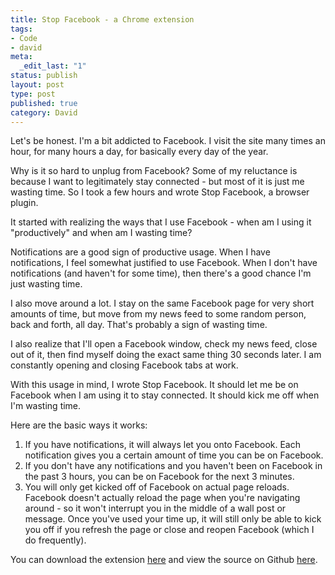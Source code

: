 ```yaml
--- 
title: Stop Facebook - a Chrome extension
tags: 
- Code
- david
meta: 
  _edit_last: "1"
status: publish
layout: post
type: post
published: true
category: David
---
```

Let's be honest. I'm a bit addicted to Facebook. I visit the site many times an hour, for many hours a day, for basically every day of the year.

Why is it so hard to unplug from Facebook? Some of my reluctance is because I want to legitimately stay connected - but most of it is just me wasting time. So I took a few hours and wrote Stop Facebook, a browser plugin.

It started with realizing the ways that I use Facebook - when am I using it "productively" and when am I wasting time?

Notifications are a good sign of productive usage. When I have notifications, I feel somewhat justified to use Facebook. When I don't have notifications (and haven't for some time), then there's a good chance I'm just wasting time.

I also move around a lot. I stay on the same Facebook page for very short amounts of time, but move from my news feed to some random person, back and forth, all day. That's probably a sign of wasting time.

I also realize that I'll open a Facebook window, check my news feed, close out of it, then find myself doing the exact same thing 30 seconds later. I am constantly opening and closing Facebook tabs at work.

With this usage in mind, I wrote Stop Facebook. It should let me be on Facebook when I am using it to stay connected. It should kick me off when I'm wasting time.

Here are the basic ways it works:
1. If you have notifications, it will always let you onto Facebook. Each notification gives you a certain amount of time you can be on Facebook.
2. If you don't have any notifications and you haven't been on Facebook in the past 3 hours, you can be on Facebook for the next 3 minutes.
3. You will only get kicked off of Facebook on actual page reloads. Facebook doesn't actually reload the page when you're navigating around - so it won't interrupt you in the middle of a wall post or message. Once you've used your time up, it will still only be able to kick you off if you refresh the page or close and reopen Facebook (which I do frequently).

You can download the extension [here](http://davidandsuzi.com/misc/stop-facebook.crx) and view the source on Github [here](https://github.com/davidchang/stop-facebook).
